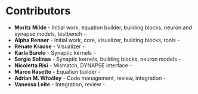 # Contributors

*  **Moritz Milde** - Initial work, equation builder, building blocks, neuron and synapse models, testbench -
*  **Alpha Renner** - Initial work, core, visualizer, building blocks, tools -
*  **Renate Krause** - Visualizer -
*  **Karla Burelo** - Synaptic kernels -
*  **Sergio Solinas** - Synaptic kernels, building blocks, neuron models -
*  **Nicoletta Risi** - Mismatch, DYNAPSE interface -
*  **Marco Rasetto** - Equation builder -
*  **Adrian M. Whatley** - Code management, review, integration -
*  **Vanessa Leite** - Integration, review -
